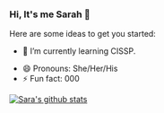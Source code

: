 ### Hi, It's me Sarah 👋



<!--
**SaraLatif99/SaraLatif99** is a ✨ _special_ ✨ repository because its `README.md` (this file) appears on your GitHub profile. -->

Here are some ideas to get you started:

<!-- - 🔭 I’m currently working on building Image Classifier App with PyTorch Framework. -->
- 🌱 I’m currently learning CISSP.
<!-- - 👯 I’m looking to collaborate on any Python related project. -->
<!-- - 🤔 I’m looking for help with Computer Vision. -->
<!-- - 💬 Ask me about anything. ->
<!--  - 📫 How to reach me: Gmail, Github, LinkedIn -->
- 😄 Pronouns: She/Her/His
- ⚡ Fun fact: 000

[![Sara's github stats](https://github-readme-stats.vercel.app/api?username=SaraLatif99)](https://github.com/SaraLatif99/github-readme-stats)

